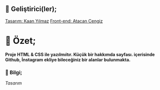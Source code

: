 ## 🎩 Geliştirici(ler);

[Tasarım: Kaan Yılmaz](https://kaanymz.com)
[Front-end: Atacan Cengiz](https://atacancengiz.com)

# 📌 Özet;
**Proje HTML & CSS ile yazılmıitır. Küçük bir hakkımda sayfası. içerisinde Github, İnstagram ekliye bileceğiniz bir alanlar bulunmakta.**

### 🔔 Bilgi;
_Tasarım_
